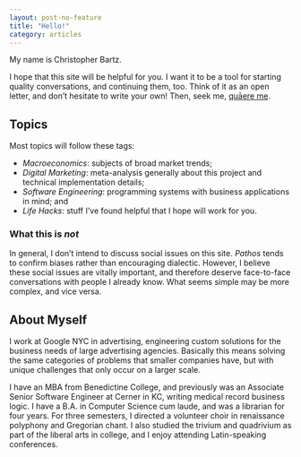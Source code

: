 ```yaml
---
layout: post-no-feature
title: "Hello!"
category: articles
---
```


My name is Christopher Bartz.

I hope that this site will be helpful for you. I want it to be a tool for starting quality conversations, and continuing them, too. Think of it as an open letter, and don’t hesitate to write your own! Then, seek me, [quāere me](https://twitter.com/QuaereMe).

## Topics
Most topics will follow these tags:
* _Macroeconomics_: subjects of broad market trends;
* _Digital Marketing_: meta-analysis generally about this project and technical implementation details;
* _Software Engineering_: programming systems with business applications in mind; and
* _Life Hacks_: stuff I’ve found helpful that I hope will work for you.

### What this is _not_
In general, I don’t intend to discuss social issues on this site. _Pathos_ tends to confirm biases rather than encouraging dialectic. However, I believe these social issues are vitally important, and therefore deserve face-to-face conversations with people I already know. What seems simple may be more complex, and vice versa.

## About Myself
I work at Google NYC in advertising, engineering custom solutions for the business needs of large advertising agencies. Basically this means solving the same categories of problems that smaller companies have, but with unique challenges that only occur on a larger scale.

I have an MBA from Benedictine College, and previously was an Associate Senior Software Engineer at Cerner in KC, writing medical record business logic. I have a B.A. in Computer Science cum laude, and was a librarian for four years. For three semesters, I directed a volunteer choir in renaissance polyphony and Gregorian chant. I also studied the trivium and quadrivium as part of the liberal arts in college, and I enjoy attending Latin-speaking conferences.
